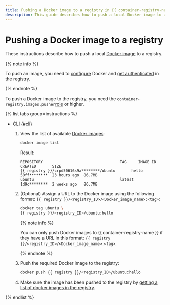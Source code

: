 ```yaml
---
title: Pushing a Docker image to a registry in {{ container-registry-name }}
description: This guide describes how to push a local Docker image to a {{ container-registry-name }}.
---
```


# Pushing a Docker image to a registry

These instructions describe how to push a local [Docker image](../../concepts/docker-image.md) to a registry.

{% note info %}

To push an image, you need to [configure](../configure-docker.md) Docker and [get authenticated](../authentication.md) in the registry.

{% endnote %}

To push a Docker image to the registry, you need the `container-registry.images.pusher`[role](../../security/index.md#container-registry-images-pusher) or higher.

{% list tabs group=instructions %}

- CLI {#cli}

  1. View the list of available [Docker images](../../concepts/docker-image.md):

     ```bash
     docker image list
     ```

     Result:

     ```text
     REPOSITORY                                  TAG     IMAGE ID      CREATED       SIZE
     {{ registry }}/crpd50616s9a********/ubuntu       hello   50ff********  23 hours ago  86.7MB
     ubuntu                                      latest  1d9c********  2 weeks ago   86.7MB
     ```

  1. (Optional) Assign a URL to the Docker image using the following format: `{{ registry }}/<registry_ID>/<Docker_image_name>:<tag>`:

     ```bash
     docker tag ubuntu \
     {{ registry }}/<registry_ID>/ubuntu:hello
     ```

     {% note info %}

     You can only push Docker images to {{ container-registry-name }} if they have a URL in this format: `{{ registry }}/<registry_ID>/<Docker_image_name>:<tag>`.

     {% endnote %}

  1. Push the required Docker image to the registry:

     ```bash
     docker push {{ registry }}/<registry_ID>/ubuntu:hello
     ```

  1. Make sure the image has been pushed to the registry by [getting a list of docker images in the registry](docker-image-list.md#docker-image-list).

{% endlist %}